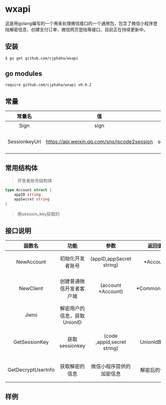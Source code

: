 # wxapi

这是用golang编写的一个用来处理微信接口的一个通用包，包含了微信小程序登陆解密信息、创建支付订单、微信网页登陆等接口，目前正在持续更新中。

##  安装

```bash
$ go get github.com/cjphaha/wxapi
```

## go modules

```cgo
require github.com/cjphaha/wxapi v0.0.2
```
## 常量

|    常量名     |                      值                      |         功能         |
| :-----------: | :------------------------------------------: | :------------------: |
|     Sign      |                     sign                     |       标记签名       |
| SessionkeyUrl | https://api.weixin.qq.com/sns/jscode2session | 获取sessionkey的地址 |



## 常用结构体



> 开发者账号结构体

```go
type Account struct {
	appID string
	appSecret string
}
```

> 用session_key获取的

## 接口说明

|       函数名       |            功能             |            参数             |    返回值     | 参数说明                       |
| :----------------: | :-------------------------: | :-------------------------: | :-----------: | ------------------------------ |
|     NewAccount     |      初始化开发者账号       |  (appID,appSecret string)   |   *Account    | 开发者的appid和appserect       |
|     NewClient      |  创建普通微信开发者客户端   |     (account *Account)      | *CommonClient | 账户信息，包括appid和appserect |
|       Jiemi        | 解密用户的信息，获取UnionID |                             |               |                                |
|   GetSessionKey    |       获取sessionkey        | (code ,appid,secret string) |  UnionIdBody  | code是用户在微信小程序中获取的 |
| GetDecryptUserInfo |       获取解密的信息        |  微信小程序提供的加密信息   | 解密后的信息  | 参数由微信小程序提供           |

## 样例








